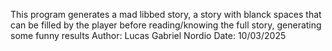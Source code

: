 This program generates a mad libbed story, a story with blanck spaces that can be filled by the player before reading/knowing the full story, generating some funny results
    Author: Lucas Gabriel Nordio
    Date: 10/03/2025
